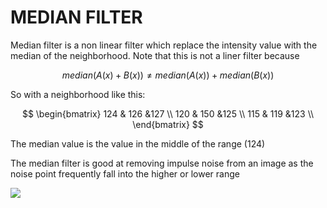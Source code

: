 # MEDIAN FILTER

Median filter is a non linear filter which replace the intensity value with the median of the neighborhood.
Note that this is not a liner filter because

$$
median(A(x)+B(x)) \neq median(A(x)) + median(B(x))
$$

So with a neighborhood like this:

$$
\begin{bmatrix}
124 & 126 &127 \\
120 & 150 &125 \\
115 & 119 &123 \\
\end{bmatrix}
$$

The median value is the value in the middle of the range ($124$)

The median filter is good at removing impulse noise from an image as the noise point frequently fall into the higher or lower range 

![](Pasted%20image%2020240229174319.png)
